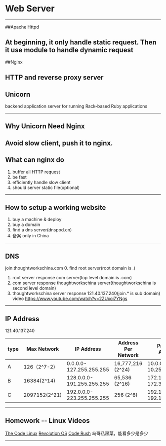 # Web Server

---
##Apache Httpd

At beginning, it only handle static request. Then it use module to handle dynamic request
---
##Nginx

HTTP and reverse proxy server
---
## Unicorn
backend application server for running Rack-based Ruby applications

---
## Why Unicorn Need Nginx

Avoid slow client, push it to nginx.
---
## What can nginx do

1. buffer all HTTP request
2. be fast
3. efficiently handle slow client
4. should server static file(optional)

---
## How to setup a working website
1. buy a machine & deploy
2. buy a domain
3. find a dns server(dnspod.cn)
4. 备案 only in China
---
## DNS
join.thoughtworkschina.com
0. find root server(root domain is .)
1. root server response com server(top level domain is .com)
2. com server response thoughtworkschina server(thoughtworkschina is second level domain)
3. thoughtworkschina server response 121.40.137.240(join.* is sub domain)
video https://www.youtube.com/watch?v=2ZUxoi7YNgs
---
## IP Address

121.40.137.240

| type | Max Network   | IP Address                | Address Per Network | Private IP Address          |
|------|---------------|---------------------------|---------------------|-----------------------------|
| A    | 126（2^7-2)   | 0.0.0.0-127.255.255.255   | 16,777,216 (2^24)   | 10.0.0.0-10.255.255.255     |
| B    | 16384(2^14)   | 128.0.0.0-191.255.255.255 | 65,536 (2^16)       | 172.16.0.0-172.31.255.255   |
| C    | 2097152(2^21) | 192.0.0.0-223.255.255.255 | 256 (2^8)           | 192.168.0.0-192.168.255.255 |

---
## Homework -- Linux Videos

[The Code Linux](http://v.youku.com/v_show/id_XMTI3MDQ1NjM2.html)
[Revolution OS](http://v.youku.com/v_show/id_XNjQ0ODk2Nzgw.html)
[Code Rush](http://v.youku.com/v_show/id_XNjA2NDI2MTUy.html)
鸟哥私房菜，能看多少是多少

---
